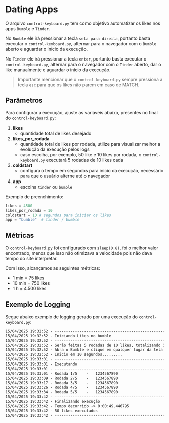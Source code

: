 # Dating Apps

O arquivo `control-keyboard.py` tem como objetivo automatizar os likes nos apps `Bumble` e `Tinder`.

No `Bumble` ele irá pressionar a tecla `seta para direita`, portanto basta executar o `control-keyboard.py`, alternar para o navegador com o `Bumble` aberto e aguardar o início da execução.

No `Tinder` ele irá pressionar a tecla `enter`, portanto basta executar o `control-keyboard.py`, alternar para o navegador com o `Tinder` aberto, dar o like manualmente e aguardar o início da execução.

>Importante mencionar que o `control-keyboard.py` sempre pressiona a tecla `esc` para que os likes não parem em caso de MATCH.

## Parâmetros

Para configurar a execução, ajuste as variáveis abaixo, presentes no final do `control-keyboard.py`:

1. **likes**
   - quantidade total de likes desejado
2. **likes_por_rodada**
   -  quantidade total de likes por rodada, utilize para visualizar melhor a evolução da execução pelos logs
   - caso escolha, por exemplo, 50 like e 10 likes por rodada, o `control-keyboard.py` executará 5 rodadas de 10 likes cada
3. **coldstart**
   - configura o tempo em segundos para inicio da execução, necessário para que o usuário alterne até o navegador
4. **app**
   - escolha `tinder` ou `bumble`

Exemplo de preenchimento:
```python
likes = 4500
likes_por_rodada = 10
coldstart = 10 # segundos para iniciar os likes
app = "bumble"  # tinder / bumble
```

## Métricas

O `control-keyboard.py` foi configurado com `sleep(0.8)`, foi o melhor valor encontrado, menos que isso não otimizava a velocidade pois não dava tempo do site interpretar.

Com isso, alcançamos as seguintes métricas:

- 1 min = 75 likes
- 10 min = 750 likes
- 1 h = 4.500 likes

## Exemplo de Logging

Segue abaixo exemplo de logging gerado por uma execução do `control-keyboard.py`:

```txt
15/04/2025 19:32:52 - ----------------------------------------------------------------------
15/04/2025 19:32:52 - Iniciando Likes no bumble
15/04/2025 19:32:52 - ----------------------------------------------------------------------
15/04/2025 19:32:52 - Serão feitas 5 rodadas de 10 likes, totalizando 50 likes
15/04/2025 19:32:52 - Abra o Bumble e clique em qualquer lugar da tela para se preparar...
15/04/2025 19:32:52 - Inicio em 10 segundos.........
15/04/2025 19:33:01 - ----------------------------------------------------------------------
15/04/2025 19:33:01 - Executando
15/04/2025 19:33:01 - ----------------------------------------------------------------------
15/04/2025 19:33:01 - Rodada 1/5	-	1234567890
15/04/2025 19:33:09 - Rodada 2/5	-	1234567890
15/04/2025 19:33:17 - Rodada 3/5	-	1234567890
15/04/2025 19:33:26 - Rodada 4/5	-	1234567890
15/04/2025 19:33:34 - Rodada 5/5	-	1234567890
15/04/2025 19:33:42 - ----------------------------------------------------------------------
15/04/2025 19:33:42 - Finalizando execução
15/04/2025 19:33:42 - Tempo decorrido -> 0:00:49.446795
15/04/2025 19:33:42 - 50 likes executados
15/04/2025 19:33:42 - ----------------------------------------------------------------------
```
